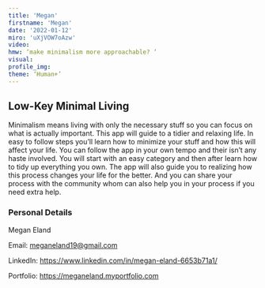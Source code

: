 ```yaml
--- 
title: 'Megan'
firstname: 'Megan'
date: '2022-01-12'
miro: 'uXjVOW7oAzw'
video: 
hmw: ‘make minimalism more approachable? ‘
visual: 
profile_img: 
theme: ‘Human+’ 
--- 
```


## Low-Key Minimal Living
 
Minimalism means living with only the necessary stuff so you can focus on what is actually important. This app will guide to a tidier and relaxing life. In easy to follow steps you’ll learn how to minimize your stuff and how this will affect your life. You can follow the app in your own tempo and their isn’t any haste involved. You will start with an easy category and then after learn how to tidy up everything you own. The app will also guide you to realizing how this process changes your life for the better. And you can share your process with the community whom can also help you in your process if you need extra help.

### Personal Details

Megan Eland

Email: [meganeland19@gmail.com](meganeland19@gmail.com)

LinkedIn: [https://www.linkedin.com/in/megan-eland-6653b71a1/ ](https://www.linkedin.com/in/megan-eland-6653b71a1/)

Portfolio: [https://meganeland.myportfolio.com ](https://meganeland.myportfolio.com)
